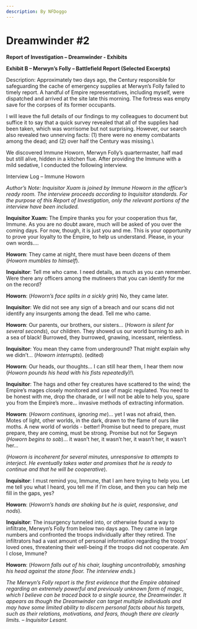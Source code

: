 ```yaml
---
description: By NFDoggo
---
```


# Dreamwinder #2

**Report of Investigation – Dreamwinder - Exhibits**&#x20;

**Exhibit B – Merwyn’s Folly – Battlefield Report (Selected Excerpts)**&#x20;

Description: Approximately two days ago, the Century responsible for safeguarding the cache of emergency supplies at Merwyn’s Folly failed to timely report. A handful of Empire representatives, including myself, were dispatched and arrived at the site late this morning. The fortress was empty save for the corpses of its former occupants.&#x20;

I will leave the full details of our findings to my colleagues to document but suffice it to say that a quick survey revealed that all of the supplies had been taken, which was worrisome but not surprising. However, our search also revealed two unnerving facts: (1) there were no enemy combatants among the dead; and (2) over half the Century was missing.\


We discovered Immune Howorn, Merwyn Folly’s quartermaster, half mad but still alive, hidden in a kitchen flue. After providing the Immune with a mild sedative, I conducted the following interview.&#x20;

Interview Log – Immune Howorn&#x20;

_Author’s Note: Inquisitor Xuam is joined by Immune Howorn in the officer’s ready room. The interview proceeds according to Inquisitor standards. For the purpose of this Report of Investigation, only the relevant portions of the interview have been included._&#x20;

**Inquisitor Xuam:** The Empire thanks you for your cooperation thus far, Immune. As you are no doubt aware, much will be asked of you over the coming days. For now, though, it is just you and me. This is your opportunity to prove your loyalty to the Empire, to help us understand. Please, in your own words….&#x20;

**Howorn**: They came at night, there must have been dozens of them (_Howorn mumbles to himself_).&#x20;

**Inquisitor**: Tell me who came. I need details, as much as you can remember. Were there any officers among the mutineers that you can identify for me on the record?&#x20;

**Howorn**: (_Howorn’s face splits in a sickly grin_) No, they came later.&#x20;

**Inquisitor**: We did not see any sign of a breach and our scans did not identify any insurgents among the dead. Tell me who came.&#x20;

**Howorn**: Our parents, our brothers, our sisters… (_Howorn is silent for several seconds_), our children. They showed us our world burning to ash in a sea of black! Burrowed, they burrowed, gnawing, incessant, relentless.&#x20;

**Inquisitor**: You mean they came from underground? That might explain why we didn’t… (_Howorn interrupts_). (edited)

**Howorn**: Our heads, our thoughts… I can still hear them, I hear them now (_Howorn pounds his head with his fists repeatedly_)!\


**Inquisitor**: The hags and other fey creatures have scattered to the wind; the Empire’s mages closely monitored and use of magic regulated. You need to be honest with me, drop the charade, or I will not be able to help you, spare you from the Empire’s more… invasive methods of extracting information.&#x20;

**Howorn**: (_Howorn continues, ignoring me_)… yet I was not afraid, then. Motes of light, other worlds, in the dark, drawn to the flame of ours like moths. A new world of worlds - better! Promise but need to prepare, must prepare, they are coming, must be strong. Promise but not for Segwyn (_Howorn begins to sob_)… it wasn’t her, it wasn’t her, it wasn’t her, it wasn’t her…&#x20;

(_Howorn is incoherent for several minutes, unresponsive to attempts to interject. He eventually takes water and promises that he is ready to continue and that he will be cooperative_).&#x20;

**Inquisitor**: I must remind you, Immune, that I am here trying to help you. Let me tell you what I heard, you tell me if I’m close, and then you can help me fill in the gaps, yes?&#x20;

**Howorn**: (_Howorn’s hands are shaking but he is quiet, responsive, and nods_).&#x20;

**Inquisitor**: The insurgency tunneled into, or otherwise found a way to infiltrate, Merwyn’s Folly from below two days ago. They came in large numbers and confronted the troops individually after they retired. The infiltrators had a vast amount of personal information regarding the troops’ loved ones, threatening their well-being if the troops did not cooperate. Am I close, Immune?&#x20;

**Howorn**: (_Howorn falls out of his chair, laughing uncontrollably, smashing his head against the stone floor. The interview ends_.)&#x20;

_The Merwyn’s Folly report is the first evidence that the Empire obtained regarding an extremely powerful and previously unknown form of magic, which I believe can be traced back to a single source, the Dreamwinder. It appears as though the Dreamwinder can target multiple individuals and may have some limited ability to discern personal facts about his targets, such as their relations, motivations, and fears, though there are clearly limits. – Inquisitor Lesant._
